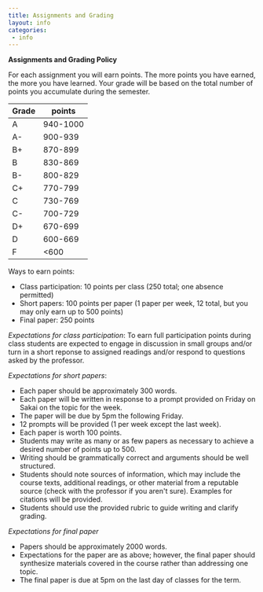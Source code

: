 ```yaml
---
title: Assignments and Grading
layout: info
categories:
 - info
---
```


**Assignments and Grading Policy**

For each assignment you will earn points. The more points you have earned, the more you have learned. Your grade will be based on the total number of points you accumulate during the semester.

Grade | points
--- | ---
A | 940-1000
A- | 900-939
B+ | 870-899
B | 830-869
B- | 800-829
C+ | 770-799
C | 730-769
C- | 700-729
D+ | 670-699
D | 600-669
F | <600

Ways to earn points:

- Class participation: 10 points per class (250 total; one absence permitted)
- Short papers: 100 points per paper (1 paper per week, 12 total, but you may only earn up to 500 points)
- Final paper: 250 points

*Expectations for class participation*: To earn full participation points during class students are expected to engage in discussion in small groups and/or turn in a short reponse to assigned readings and/or respond to questions asked by the professor.

*Expectations for short papers*:

* Each paper should be approximately 300 words.
* Each paper will be written in response to a prompt provided on Friday on Sakai on the topic for the week. 
* The paper will be due by 5pm the following Friday.
* 12 prompts will be provided (1 per week except the last week).
* Each paper is worth 100 points.
* Students may write as many or as few papers as necessary to achieve a desired number of points up to 500.
* Writing should be grammatically correct and arguments should be well structured.
* Students should note sources of information, which may include the course texts, additional readings, or other material from a reputable source (check with the professor if you aren't sure). Examples for citations will be provided.
* Students should use the provided rubric to guide writing and clarify grading.

*Expectations for final paper*

* Papers should be approximately 2000 words.
* Expectations for the paper are as above; however, the final paper should synthesize materials covered in the course rather than addressing one topic.
* The final paper is due at 5pm on the last day of classes for the term.
